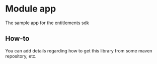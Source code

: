 # Module app

The sample app for the entitlements sdk 

## How-to

You can add details regarding how to get this library from some maven repository, etc.